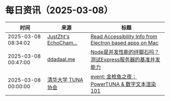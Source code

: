 ﻿# 每日资讯（2025-03-08）

|时间|来源|标题|
|---|---|---|
|2025-03-08 08:34:02|[JustZht's EchoCham...](https://www.justzht.com/rss/)|[Read Accessibility Info from Electron based apps on Mac](https://www.justzht.com/read-accessibility-info-from-electron-based-apps/)|
|2025-03-08 00:47:00|[ddadaal.me](https://ddadaal.me/rss.xml)|[Node是并发性能的绊脚石吗？测试Express服务器的基准并发能力](https://ddadaal.me/articles/node-express-concurrency-baseline/cn)|
|2025-03-08 00:00:00|[清华大学 TUNA 协会](https://tuna.moe/feed.xml)|[event: 金枪鱼之夜：PowerTUNA & 数字文本渲染 101](https://tuna.moe/event/2025/text-rendering/)|
